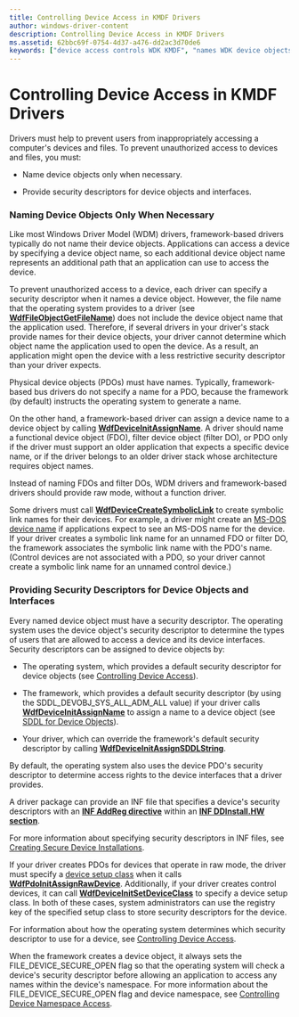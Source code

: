```yaml
---
title: Controlling Device Access in KMDF Drivers
author: windows-driver-content
description: Controlling Device Access in KMDF Drivers
ms.assetid: 62bbc69f-0754-4d37-a476-dd2ac3d70de6
keywords: ["device access controls WDK KMDF", "names WDK device objects", "device objects WDK KMDF", "framework objects WDK KMDF , device access controls", "security descriptors WDK KMDF"]
---
```


# Controlling Device Access in KMDF Drivers


Drivers must help to prevent users from inappropriately accessing a computer's devices and files. To prevent unauthorized access to devices and files, you must:

-   Name device objects only when necessary.

-   Provide security descriptors for device objects and interfaces.

### <a href="" id="naming-device-objects-only-when-necessary"></a> Naming Device Objects Only When Necessary

Like most Windows Driver Model (WDM) drivers, framework-based drivers typically do not name their device objects. Applications can access a device by specifying a device object name, so each additional device object name represents an additional path that an application can use to access the device.

To prevent unauthorized access to a device, each driver can specify a security descriptor when it names a device object. However, the file name that the operating system provides to a driver (see [**WdfFileObjectGetFileName**](https://msdn.microsoft.com/library/windows/hardware/ff547310)) does not include the device object name that the application used. Therefore, if several drivers in your driver's stack provide names for their device objects, your driver cannot determine which object name the application used to open the device. As a result, an application might open the device with a less restrictive security descriptor than your driver expects.

Physical device objects (PDOs) must have names. Typically, framework-based bus drivers do not specify a name for a PDO, because the framework (by default) instructs the operating system to generate a name.

On the other hand, a framework-based driver can assign a device name to a device object by calling [**WdfDeviceInitAssignName**](https://msdn.microsoft.com/library/windows/hardware/ff546029). A driver should name a functional device object (FDO), filter device object (filter DO), or PDO only if the driver must support an older application that expects a specific device name, or if the driver belongs to an older driver stack whose architecture requires object names.

Instead of naming FDOs and filter DOs, WDM drivers and framework-based drivers should provide raw mode, without a function driver.

Some drivers must call [**WdfDeviceCreateSymbolicLink**](https://msdn.microsoft.com/library/windows/hardware/ff545939) to create symbolic link names for their devices. For example, a driver might create an [MS-DOS device name](https://msdn.microsoft.com/library/windows/hardware/ff548088) if applications expect to see an MS-DOS name for the device. If your driver creates a symbolic link name for an unnamed FDO or filter DO, the framework associates the symbolic link name with the PDO's name. (Control devices are not associated with a PDO, so your driver cannot create a symbolic link name for an unnamed control device.)

### <a href="" id="providing-security-descriptors-for-device-objects-and-interfaces"></a> Providing Security Descriptors for Device Objects and Interfaces

Every named device object must have a security descriptor. The operating system uses the device object's security descriptor to determine the types of users that are allowed to access a device and its device interfaces. Security descriptors can be assigned to device objects by:

-   The operating system, which provides a default security descriptor for device objects (see [Controlling Device Access](https://msdn.microsoft.com/library/windows/hardware/ff542063)).

-   The framework, which provides a default security descriptor (by using the SDDL\_DEVOBJ\_SYS\_ALL\_ADM\_ALL value) if your driver calls [**WdfDeviceInitAssignName**](https://msdn.microsoft.com/library/windows/hardware/ff546029) to assign a name to a device object (see [SDDL for Device Objects](https://msdn.microsoft.com/library/windows/hardware/ff563667)).

-   Your driver, which can override the framework's default security descriptor by calling [**WdfDeviceInitAssignSDDLString**](https://msdn.microsoft.com/library/windows/hardware/ff546035).

By default, the operating system also uses the device PDO's security descriptor to determine access rights to the device interfaces that a driver provides.

A driver package can provide an INF file that specifies a device's security descriptors with an [**INF AddReg directive**](https://msdn.microsoft.com/library/windows/hardware/ff546320) within an [**INF DDInstall.HW section**](https://msdn.microsoft.com/library/windows/hardware/ff547330).

For more information about specifying security descriptors in INF files, see [Creating Secure Device Installations](https://msdn.microsoft.com/library/windows/hardware/ff540212).

If your driver creates PDOs for devices that operate in raw mode, the driver must specify a [device setup class](https://msdn.microsoft.com/library/windows/hardware/ff541509) when it calls [**WdfPdoInitAssignRawDevice**](https://msdn.microsoft.com/library/windows/hardware/ff548802). Additionally, if your driver creates control devices, it can call [**WdfDeviceInitSetDeviceClass**](https://msdn.microsoft.com/library/windows/hardware/ff546084) to specify a device setup class. In both of these cases, system administrators can use the registry key of the specified setup class to store security descriptors for the device.

For information about how the operating system determines which security descriptor to use for a device, see [Controlling Device Access](https://msdn.microsoft.com/library/windows/hardware/ff542063).

When the framework creates a device object, it always sets the FILE\_DEVICE\_SECURE\_OPEN flag so that the operating system will check a device's security descriptor before allowing an application to access any names within the device's namespace. For more information about the FILE\_DEVICE\_SECURE\_OPEN flag and device namespace, see [Controlling Device Namespace Access](https://msdn.microsoft.com/library/windows/hardware/ff542068).

 

 





